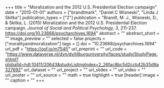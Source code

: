 +++
title = "Moralization and the 2012 U.S. Presidential Election campaign"
date = "2015-01-01"
authors = ["brandtmark", "Daniel C Wisneski", "Linda J Skitka"]
publication_types = ["2"]
publication = "Brandt, M. J., Wisneski, D., & Skitka, L. (2015) Moralization and the 2012 U.S. Presidential Election campaign. *Journal of Social and Political Psychology, 3*, 211-237. https://doi.org/10.23668/psycharchives.1694"
abstract = ""
abstract_short = ""
image_preview = ""
selected = false
projects = ["moralityandmoralization"]
tags = []
doi = "10.23668/psycharchives.1694"
url_pdf = "https://osf.io/m754f/"
url_preprint = ""
url_code = "https://www.dataverse.nl/dvn/dv/tilburguniversity/faces/study/StudyPage.xhtml?globalId=hdl:10411/20643&studyListingIndex=2_26fac8bc5d2ccb42b35d9a327692"
url_dataset = ""
url_project = ""
url_slides = ""
url_video = ""
url_poster = ""
url_source = ""
math = true
highlight = true
[header]
image = ""
caption = ""
+++
